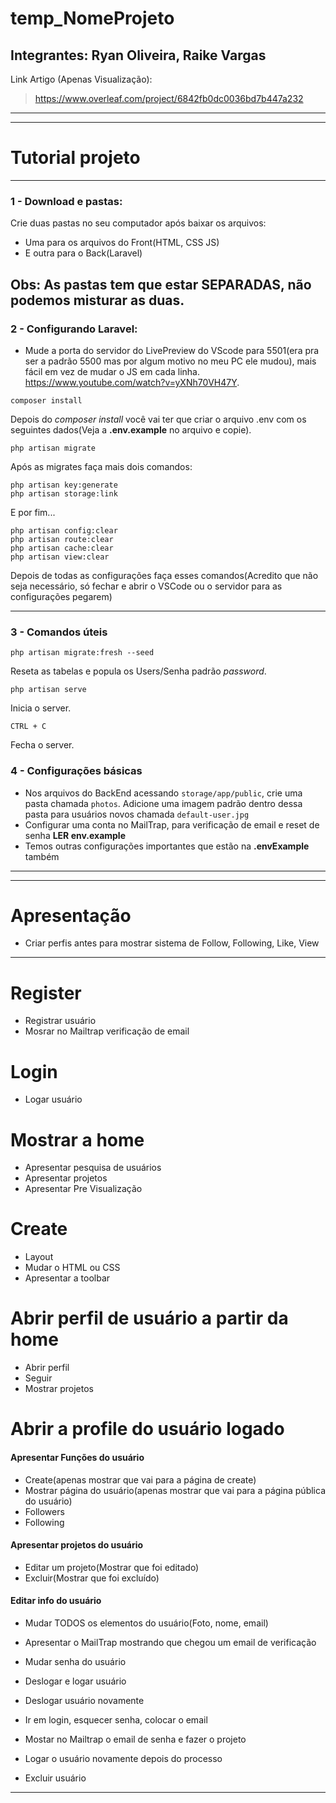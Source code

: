 

# temp_NomeProjeto

## Integrantes: Ryan Oliveira, Raike Vargas

Link Artigo (Apenas Visualização):
> https://www.overleaf.com/project/6842fb0dc0036bd7b447a232

---

---

# Tutorial projeto
---
### 1 - Download e pastas:
Crie duas pastas no seu computador após baixar os arquivos:

* Uma para os arquivos do Front(HTML, CSS JS)
* E outra para o Back(Laravel)

Obs: As pastas tem que estar **SEPARADAS**, não podemos misturar as duas.
---
### 2 - Configurando Laravel:
* Mude a porta do servidor do LivePreview do VScode para 5501(era pra ser a padrão 5500 mas por algum motivo no meu PC ele mudou), mais fácil em vez de mudar o JS em cada linha.
https://www.youtube.com/watch?v=yXNh70VH47Y.


```
composer install
```

Depois do *composer install* você vai ter que criar o arquivo .env com os seguintes dados(Veja a **.env.example** no arquivo e copie).

```
php artisan migrate
```
Após as migrates faça mais dois comandos:

```
php artisan key:generate
php artisan storage:link
```
E por fim...
```
php artisan config:clear      
php artisan route:clear
php artisan cache:clear
php artisan view:clear
```
Depois de todas as configurações faça esses comandos(Acredito que não seja necessário, só fechar e abrir o VSCode ou o servidor para as configurações pegarem)

---
### 3 - Comandos úteis

```
php artisan migrate:fresh --seed   
```
Reseta as tabelas e popula os Users/Senha padrão *password*.

```
php artisan serve
```

Inicia o server.

```
CTRL + C
```
Fecha o server.

### 4 - Configurações básicas
* Nos arquivos do BackEnd acessando `storage/app/public`, crie uma pasta chamada `photos`. Adicione uma imagem padrão dentro dessa pasta para usuários novos chamada `default-user.jpg`
* Configurar uma conta no MailTrap, para verificação de email e reset de senha **LER env.example**
* Temos outras configurações importantes que estão na **.envExample** também

---

---
# Apresentação
- Criar perfis antes para mostrar sistema de Follow, Following, Like, View
---

# Register
- Registrar usuário
- Mosrar no Mailtrap verificação de email

# Login
- Logar usuário

# Mostrar a home
- Apresentar pesquisa de usuários
- Apresentar projetos
- Apresentar Pre Visualização

# Create
- Layout
- Mudar o HTML ou CSS
- Apresentar a toolbar

# Abrir perfil de usuário a partir da home
- Abrir  perfil
- Seguir
- Mostrar projetos

# Abrir a profile do usuário logado
#### Apresentar Funções do usuário
- Create(apenas mostrar que vai para a página de create)
- Mostrar página do usuário(apenas mostrar que vai para a página pública do usuário)
- Followers
- Following

#### Apresentar projetos do usuário
- Editar um projeto(Mostrar que foi editado)
- Excluir(Mostrar que foi excluído)

#### Editar info do usuário
- Mudar TODOS os elementos do usuário(Foto, nome, email)
- Apresentar o MailTrap mostrando que chegou um email de verificação
- Mudar senha do usuário
- Deslogar e logar usuário

- Deslogar usuário novamente
- Ir em login, esquecer senha, colocar o email
- Mostar no Mailtrap o email de senha e fazer o projeto
- Logar o usuário novamente depois do processo
- Excluir usuário

---
